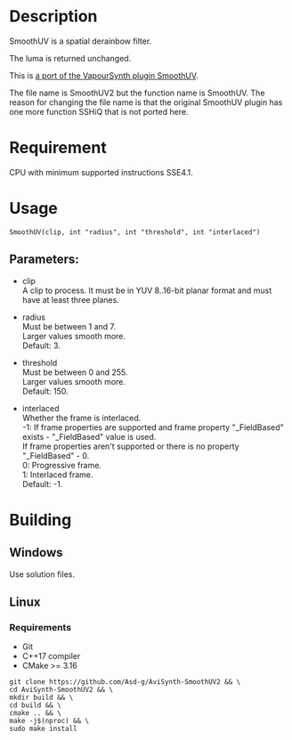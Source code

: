 # Description

SmoothUV is a spatial derainbow filter.

The luma is returned unchanged.

This is [a port of the VapourSynth plugin SmoothUV](https://github.com/dubhater/vapoursynth-smoothuv).

The file name is SmoothUV2 but the function name is SmoothUV. The reason for changing the file name is that the original SmoothUV plugin has one more function SSHiQ that is not ported here.

# Requirement

CPU with minimum supported instructions SSE4.1.

# Usage

```
SmoothUV(clip, int "radius", int "threshold", int "interlaced")
```

## Parameters:

- clip\
    A clip to process. It must be in YUV 8..16-bit planar format and must have at least three planes.
    
- radius\
    Must be between 1 and 7.\
    Larger values smooth more.\
    Default: 3.
    
- threshold\
    Must be between 0 and 255.\
    Larger values smooth more.\
    Default: 150.
    
- interlaced\
    Whether the frame is interlaced.\
    -1: If frame properties are supported and frame property "_FieldBased" exists - "_FieldBased" value is used.\
    If frame properties aren't supported or there is no property "_FieldBased" - 0.\
    0: Progressive frame.\
    1: Interlaced frame.\
    Default: -1.

# Building

## Windows

Use solution files.

## Linux

### Requirements

- Git
- C++17 compiler
- CMake >= 3.16

```
git clone https://github.com/Asd-g/AviSynth-SmoothUV2 && \
cd AviSynth-SmoothUV2 && \
mkdir build && \
cd build && \
cmake .. && \
make -j$(nproc) && \
sudo make install
```
